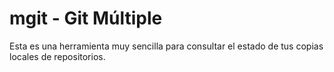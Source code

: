 # mgit - Git Múltiple

Esta es una herramienta muy sencilla para consultar el estado de tus
copias locales de repositorios.
